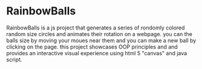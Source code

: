 # RainbowBalls
RainbowBalls is a js project that generates a series of rondomly colored random size circles and animates their rotation on a webpage.
you can the balls size by moving your moues near them and you can make a new ball by clicking on the page.
this project showcases OOP principles and and provides an interactive visual experience using html 5 "canvas" and java script.
